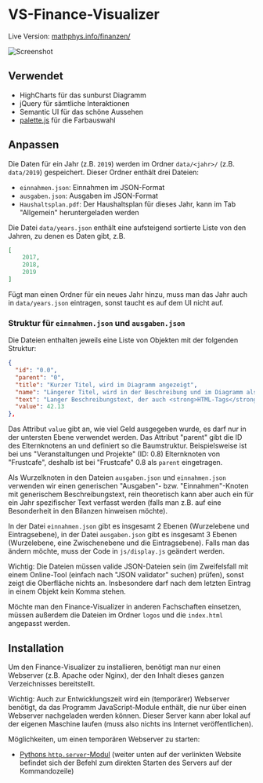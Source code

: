 # VS-Finance-Visualizer

Live Version: [mathphys.info/finanzen/](https://mathphys.info/finanzen/)

![Screenshot](https://mathphys.info/~tbuss/Finance-Visualizer.png)

## Verwendet

* HighCharts für das sunburst Diagramm
* jQuery für sämtliche Interaktionen
* Semantic UI für das schöne Aussehen
* [palette.js](https://github.com/google/palette.js) für die Farbauswahl

## Anpassen

Die Daten für ein Jahr (z.B. `2019`) werden im Ordner `data/<jahr>/` (z.B. `data/2019`) gespeichert.
Dieser Ordner enthält drei Dateien:

* `einnahmen.json`: Einnahmen im JSON-Format
* `ausgaben.json`: Ausgaben im JSON-Format
* `Haushaltsplan.pdf`: Der Haushaltsplan für dieses Jahr, kann im Tab "Allgemein" heruntergeladen werden

Die Datei `data/years.json` enthält eine aufsteigend sortierte Liste von den Jahren, zu denen es Daten gibt, z.B.

```json
[
    2017,
    2018,
    2019
]
```

Fügt man einen Ordner für ein neues Jahr hinzu, muss man das Jahr auch in `data/years.json` eintragen, sonst taucht es auf dem UI nicht auf.

### Struktur für `einnahmen.json` und `ausgaben.json`

Die Dateien enthalten jeweils eine Liste von Objekten mit der folgenden Struktur:

```json
{
  "id": "0.0",
  "parent": "0",
  "title": "Kurzer Titel, wird im Diagramm angezeigt",
  "name": "Längerer Titel, wird in der Beschreibung und im Diagramm als Tooltip angezeigt",
  "text": "Langer Beschreibungstext, der auch <strong>HTML-Tags</strong> enthalten kann.",
  "value": 42.13
},
```

Das Attribut `value` gibt an, wie viel Geld ausgegeben wurde, es darf nur in der untersten Ebene verwendet werden. Das Attribut "parent" gibt die ID des Elternknotens an und definiert so die Baumstruktur. Beispielsweise ist bei uns "Veranstaltungen und Projekte" (ID: 0.8) Elternknoten von "Frustcafe", deshalb ist bei "Frustcafe" 0.8 als `parent` eingetragen.

Als Wurzelknoten in den Dateien `ausgaben.json` und `einnahmen.json` verwenden wir einen generischen "Ausgaben"- bzw. "Einnahmen"-Knoten mit generischem Beschreibungstext, rein theoretisch kann aber auch ein für ein Jahr spezifischer Text verfasst werden (falls man z.B. auf eine Besonderheit in den Bilanzen hinweisen möchte).

In der Datei `einnahmen.json` gibt es insgesamt 2 Ebenen (Wurzelebene und Eintragsebene), in der Datei `ausgaben.json` gibt es insgesamt 3 Ebenen (Wurzelebene, eine Zwischenebene und die Eintragsebene). Falls man das ändern möchte, muss der Code in `js/display.js` geändert werden.

Wichtig: Die Dateien müssen valide JSON-Dateien sein (im Zweifelsfall mit einem Online-Tool (einfach nach "JSON validator" suchen) prüfen), sonst zeigt die Oberfläche nichts an. Insbesondere darf nach dem letzten Eintrag in einem Objekt kein Komma stehen.

Möchte man den Finance-Visualizer in anderen Fachschaften einsetzen, müssen außerdem die Dateien im Ordner `logos` und die `index.html` angepasst werden.

## Installation

Um den Finance-Visualizer zu installieren, benötigt man nur einen Webserver (z.B. Apache oder Nginx), der den Inhalt dieses ganzen Verzeichnisses bereitstellt.

Wichtig: Auch zur Entwicklungszeit wird ein (temporärer) Webserver benötigt, da das Programm JavaScript-Module enthält, die nur über einen Webserver nachgeladen werden können. Dieser Server kann aber lokal auf der eigenen Maschine laufen (muss also nichts ins Internet veröffentlichen).

Möglichkeiten, um einen temporären Webserver zu starten:

* [Pythons `http.server`-Modul](https://docs.python.org/3/library/http.server.html) (weiter unten auf der verlinkten Website befindet sich der Befehl zum direkten Starten des Servers auf der Kommandozeile)